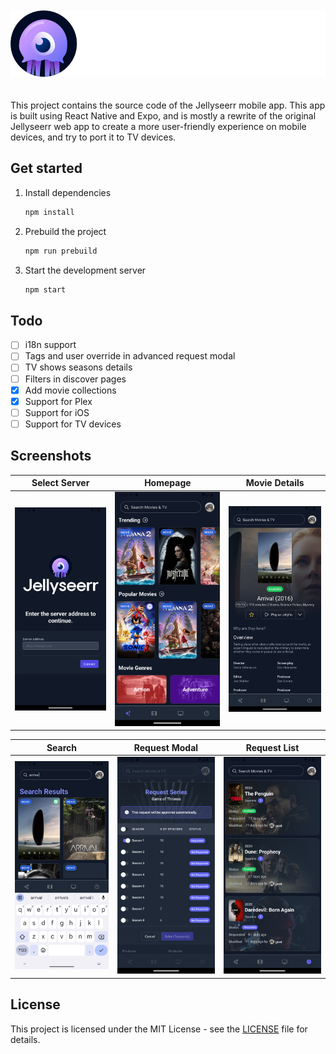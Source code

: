<p align="center">
<img src="./assets/logo_full.svg" alt="Jellyseerr" style="margin: 20px 0;">
</p>

This project contains the source code of the Jellyseerr mobile app. This app is built using React Native and Expo, and is mostly a rewrite of the original Jellyseerr web app to create a more user-friendly experience on mobile devices, and try to port it to TV devices.

## Get started

1. Install dependencies

   ```bash
   npm install
   ```

2. Prebuild the project

   ```bash
   npm run prebuild
   ```

3. Start the development server

   ```bash
   npm start
   ```

## Todo

- [ ] i18n support
- [ ] Tags and user override in advanced request modal
- [ ] TV shows seasons details
- [ ] Filters in discover pages
- [x] Add movie collections
- [x] Support for Plex
- [ ] Support for iOS
- [ ] Support for TV devices

## Screenshots

| Select Server                                  | Homepage                                | Movie Details                                     |
| ---------------------------------------------- | --------------------------------------- | ------------------------------------------------- |
| ![Select Server](./screenshots/server-url.png) | ![Homepage](./screenshots/homepage.png) | ![Movie Details](./screenshots/movie-details.png) |

| Search                              | Request Modal                                     | Request List                                    |
| ----------------------------------- | ------------------------------------------------- | ----------------------------------------------- |
| ![Search](./screenshots/search.png) | ![Request Modal](./screenshots/request-modal.png) | ![Request List](./screenshots/request-list.png) |

## License

This project is licensed under the MIT License - see the [LICENSE](LICENSE) file for details.
